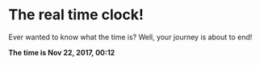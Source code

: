 # The real time clock!

Ever wanted to know what the time is? Well, your journey is about to end!

**The time is Nov 22, 2017, 00:12**